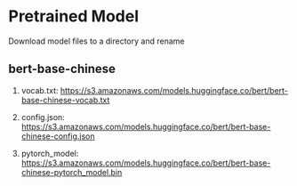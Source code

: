# Pretrained Model

Download model files to a directory and rename

## bert-base-chinese

1. vocab.txt: https://s3.amazonaws.com/models.huggingface.co/bert/bert-base-chinese-vocab.txt

2. config.json: https://s3.amazonaws.com/models.huggingface.co/bert/bert-base-chinese-config.json

3. pytorch_model: https://s3.amazonaws.com/models.huggingface.co/bert/bert-base-chinese-pytorch_model.bin